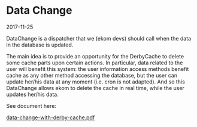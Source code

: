 Data Change 
======================
2017-11-25




DataChange is a dispatcher that we (ekom devs) should call when the data in the database is updated.


The main idea is to provide an opportunity for the DerbyCache to delete some cache parts upon certain actions.
In particular, data related to the user will benefit this system: the user information access methods benefit 
cache as any other method accessing the database, but the user can update her/his data at any 
moment (i.e. cron is not adapted). 
And so this DataChange allows ekom to delete the cache in real time, while the user updates her/his data.



See document here:

[data-change-with-derby-cache.pdf](https://github.com/KamilleModules/Ekom/tree/master/doc/ekom-schemas/data-change-with-derby-cache.pdf)
